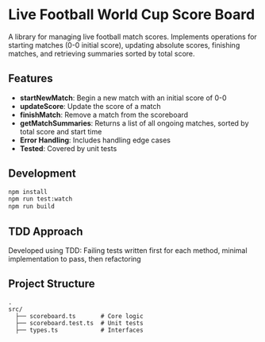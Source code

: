 # Live Football World Cup Score Board

A library for managing live football match scores. Implements operations for starting matches (0-0 initial score), updating absolute scores, finishing matches, and retrieving summaries sorted by total score.

## Features

-   **startNewMatch**: Begin a new match with an initial score of 0-0
-   **updateScore**: Update the score of a match
-   **finishMatch**: Remove a match from the scoreboard
-   **getMatchSummaries**: Returns a list of all ongoing matches, sorted by total score and start time
-   **Error Handling**: Includes handling edge cases
-   **Tested**: Covered by unit tests

## Development
```bash
npm install
npm run test:watch
npm run build
```

## TDD Approach
Developed using TDD: Failing tests written first for each method, minimal implementation to pass, then refactoring

## Project Structure

```
.
src/
  ├── scoreboard.ts       # Core logic
  ├── scoreboard.test.ts  # Unit tests
  ├── types.ts            # Interfaces
```
